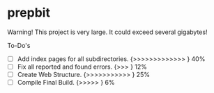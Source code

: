 # prepbit

Warning! This project is very large. It could exceed several gigabytes!

To-Do's

- [ ] Add index pages for all subdirectories. {>>>>>>>>>>>>>           } 40%
- [ ] Fix all reported and found errors. {>>>               } 12%
- [ ] Create Web Structure. {>>>>>>>>>>>        } 25%
- [ ] Compile Final Build. {>>>>>         } 6%